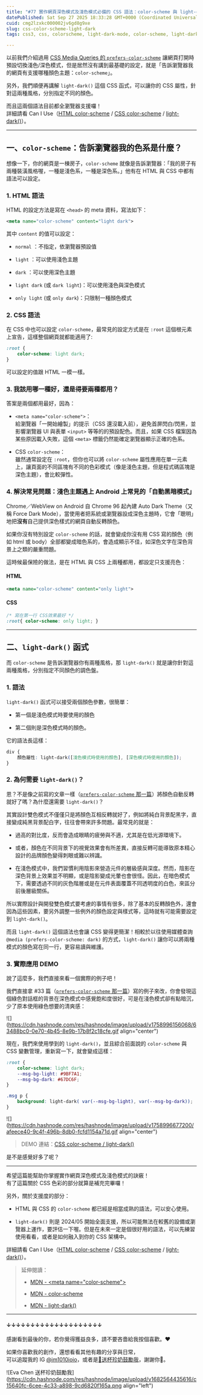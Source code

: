 ```yaml
---
title: "#77 實作網頁深色模式及淺色模式必備的 CSS 語法：color-scheme 與 light-dark()"
datePublished: Sat Sep 27 2025 18:33:28 GMT+0000 (Coordinated Universal Time)
cuid: cmg2lzxkc000002jv6gd8g9xe
slug: css-color-scheme-light-dark
tags: css3, css, colorscheme, light-dark-mode, color-scheme, light-dark

---
```


以前我們介紹過用 [CSS Media Queries 的 `prefers-color-scheme`](https://ithelp.ithome.com.tw/articles/10340843) 讓網頁打開時預設切換淺色/深色模式，但是居然沒有講到最基礎的設定，就是「告訴瀏覽器我的網頁有支援哪種顏色主題：`color-scheme`」。

另外，我們順便再講解 `light-dark()` 這個 CSS 函式，可以讓你的 CSS 屬性，針對這兩種風格，分別指定不同的顏色。

而且這兩個語法目前都全瀏覽器支援囉！  
詳細請看 Can I Use（[HTML color-scheme](https://caniuse.com/mdn-html_elements_meta_name_color-scheme) / [CSS color-scheme](https://caniuse.com/mdn-css_properties_color-scheme) / [light-dark()](https://caniuse.com/mdn-css_types_color_light-dark)）。

---

## 一、`color-scheme`：告訴瀏覽器我的色系是什麼？

想像一下，你的網頁是一棟房子，`color-scheme` 就像是告訴瀏覽器：「我的房子有兩種裝潢風格喔，一種是淺色系，一種是深色系。」他有在 HTML 與 CSS 中都有語法可以設定。

### 1\. HTML 語法

HTML 的設定方法是寫在 `<head>` 的 meta 資料，寫法如下：

```xml
<meta name="color-scheme" content="light dark">
```

其中 `content` 的值可以設定：

* `normal` ：不指定，依瀏覽器預設值
    
* `light` ：可以使用淺色主題
    
* `dark` ：可以使用深色主題
    
* `light dark` (或 `dark light`)：可以使用淺色與深色模式
    
* `only light` (或 `only dark`)：只限制一種顏色模式
    

### 2\. CSS 語法

在 CSS 中也可以設定 `color-scheme`，最常見的設定方式是在 `:root` 這個根元素上宣告，這樣整個網頁就都能適用了:

```css
:root {
    color-scheme: light dark;
}
```

可以設定的值跟 HTML 一模一樣。

### 3\. 我該用哪一種好，還是得要兩種都用？

答案是兩個都用最好，因為：

* `<meta name="color-scheme">`：  
    給瀏覽器「一開始繪製」的提示（CSS 還沒載入前），避免首屏閃白/閃黑，並影響瀏覽器 UI 與表單 `<input>` 等等的的預設配色。而且，如果 CSS 檔案因為某些原因載入失敗，這個 `<meta>` 標籤仍然能確定瀏覽器顯示正確的色系。
    
* CSS `color-scheme`：  
    雖然通常設定在 `:root`，但你也可以將 `color-scheme` 屬性應用在單一元素上，讓頁面的不同區塊有不同的色彩模式（像是淺色主題，但是程式碼區塊是深色主題），會比較彈性。
    

### 4\. 解決常見問題：淺色主題遇上 Android 上常見的「自動黑暗模式」

Chrome／WebView on Android 自 Chrome 96 起內建 Auto Dark Theme（又稱 Force Dark Mode），當使用者把系統或瀏覽器設成深色主題時，它會「聰明」地把**沒有**自己提供深色樣式的網頁自動反轉顏色。

如果你沒有特別設定 `color-scheme` 的話，就會變成你沒有用 CSS 寫的顏色（例如 html 或 body）全部都變成暗色系的，會造成顯示不佳，如深色文字在深色背景上之類的嚴重問題。

這時候最保險的做法，是在 HTML 與 CSS 上兩種都用，都設定只支援亮色：

#### HTML

```xml
<meta name="color-scheme" content="only light">
```

#### CSS

```css
/* 寫在第一行 CSS效果最好 */
:root{ color-scheme: only light; }
```

---

## 二、`light-dark()` 函式

而 `color-scheme` 是告訴瀏覽器你有兩種風格，那 `light-dark()` 就是讓你針對這兩種風格，分別指定不同顏色的調色盤。

### 1\. 語法

`light-dark()` 函式可以接受兩個顏色參數，很簡單：

* 第一個是淺色模式時要使用的顏色
    
* 第二個則是深色模式時的顏色。
    

它的語法長這樣：

```css
div {
    顏色屬性: light-dark([淺色模式時使用的顏色], [深色模式時使用的顏色]);
}
```

### 2\. 為何需要 `light-dark()`？

恩？不是像之前寫的文章一樣（[`prefers-color-scheme` 那一篇](https://ithelp.ithome.com.tw/articles/10340843)）將顏色自動反轉就好了嗎？為什麼還需要 `light-dark()`？

其實設計雙色模式不僅僅只是將顏色互相反轉就好了，例如將純白背景配黑字，直接變成純黑背景配白字，往往會帶來許多問題。最常見的就是：

* 過高的對比度，反而會造成眼睛的疲勞與不適，尤其是在低光源環境下。
    
* 或者，顏色在不同背景下的視覺效果會有所差異，直接反轉可能導致原本精心設計的品牌顏色變得刺眼或難以辨識。
    
* 在淺色模式中，我們習慣利用陰影來營造元件的層級感與深度。然而，陰影在深色背景上效果並不明顯，或是陰影變成光暈也會很怪。因此，在暗色模式下，需要透過不同的灰色階層或是在元件表面覆蓋不同透明度的白色，來區分前後層級關係。
    

所以實際設計與開發雙色模式要考慮的事情有很多，除了基本的反轉顏色外，還會因為這些因素，要另外調整一些例外的顏色設定與樣式等，這時就有可能需要設定到 `light-dark()`。

而且 `light-dark()` 這個語法也會讓 CSS 變得更簡潔！相較於以往使用媒體查詢 `@media (prefers-color-scheme: dark)` 的方式，`light-dark()` 讓你可以將兩種模式的顏色寫在同一行，更容易讀與維護。

### 3\. 實際應用 DEMO

說了這麼多，我們直接來看一個實際的例子吧！

我們直接拿 #33 篇（[`prefers-color-scheme` 那一篇](https://ithelp.ithome.com.tw/articles/10340843)）寫的例子來改，你會發現這個綠色對話框的背景在深色模式中感覺飽和度很好，可是在淺色模式卻有點暗沉，少了原本使用綠色想要的清爽感：

![](https://cdn.hashnode.com/res/hashnode/image/upload/v1758996156068/63488bc0-0e70-4b45-8e9b-17b8f2c18cfe.gif align="center")

現在，我們來使用學到的 `light-dark()`，並且綜合前面說的 `color-scheme` 與 CSS 變數管理，重新寫一下，就會變成這樣：

```css
:root {
    color-scheme: light dark;
    --msg-bg-light: #9BF7A1;
    --msg-bg-dark: #67DC6F;
}

.msg p {
	background: light-dark( var(--msg-bg-light), var(--msg-bg-dark));
}
```

![](https://cdn.hashnode.com/res/hashnode/image/upload/v1758996677200/afeece40-9c4f-496b-8db0-fcfd1154a71d.gif align="center")

> DEMO 連結：[CSS color-scheme / light-dark()](https://codepen.io/im1010ioio/pen/jEWWdyx)

是不是感覺好多了呢？

---

希望這篇能幫助你掌握實作網頁深色模式及淺色模式的訣竅！  
有了這篇關於 CSS 色彩的部分就算是補充完畢囉！

另外，關於支援度的部分：

* HTML 與 CSS 的 `color-scheme` 都已經是相當成熟的語法，可以安心使用。
    
* `light-dark()` 則是 2024/05 開始全面支援，所以可能無法在較舊的設備或瀏覽器上運作，要評估一下喔。但是在未來一定是個很好用的語法，可以先練習使用看看，或者是如何融入到你的 CSS 架構中。
    

詳細請看 Can I Use（[HTML color-scheme](https://caniuse.com/mdn-html_elements_meta_name_color-scheme) / [CSS color-scheme](https://caniuse.com/mdn-css_properties_color-scheme) / [light-dark()](https://caniuse.com/mdn-css_types_color_light-dark)）。

> 延伸閱讀：
> 
> * [MDN - &lt;meta name="color-scheme"&gt;](https://developer.mozilla.org/en-US/docs/Web/HTML/Reference/Elements/meta/name/color-scheme)
>     
> * [MDN - color-scheme](https://developer.mozilla.org/zh-CN/docs/Web/CSS/color-scheme)
>     
> * [MDN - light-dark()](https://developer.mozilla.org/en-US/docs/Web/CSS/color_value/light-dark)
>     

---

#### ↓↓↓↓↓↓↓↓↓↓↓↓↓↓↓↓↓↓↓↓

感謝看到最後的你，若你覺得獲益良多，請不要吝嗇給我按個喜歡。❤️

如果你喜歡我的創作，還想看看其他有趣的分享與日常，  
可以追蹤我的 IG [@im1010ioio](https://www.instagram.com/im1010ioio/)，或者是[🧋送杯珍奶鼓勵我](https://im1010ioio.bobaboba.me/)，謝謝你🥰。

![Eva Chen 送杯珍奶鼓勵我](https://cdn.hashnode.com/res/hashnode/image/upload/v1682564435616/c15640fc-6cee-4c33-a898-9cd6820f165a.png align="left")